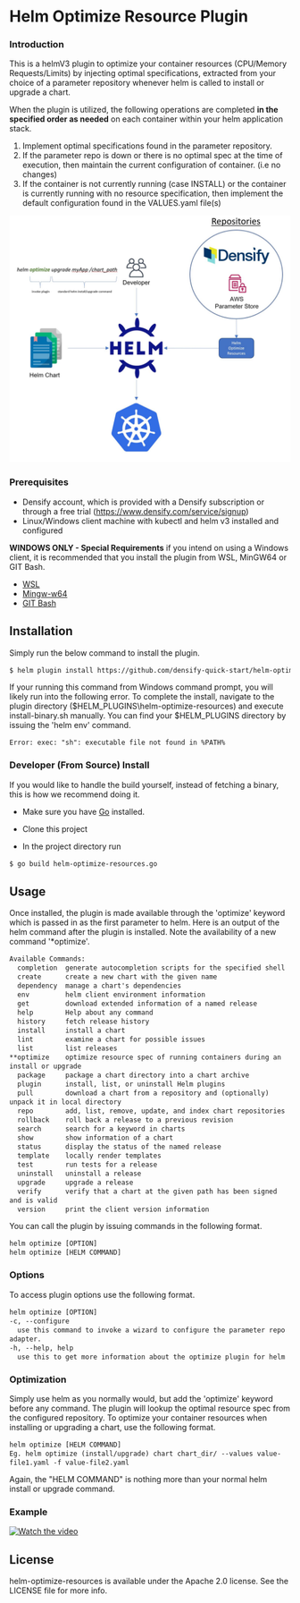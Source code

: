 # Helm Optimize Resource Plugin

### Introduction
This is a helmV3 plugin to optimize your container resources (CPU/Memory Requests/Limits) by injecting optimal specifications, extracted from your choice of a parameter repository whenever helm is called to install or upgrade a chart.

When the plugin is utilized, the following operations are completed **in the specified order as needed** on each container within your helm application stack.  
1) Implement optimal specifications found in the parameter repository.
2) If the parameter repo is down or there is no optimal spec at the time of execution, then maintain the current configuration of container.  (i.e no changes)
3) If the container is not currently running (case INSTALL) or the container is currently running with no resource specification, then implement the default configuration found in the VALUES.yaml file(s)

![Test Image 6](images/HL-helm-architecture.JPG)

### Prerequisites
- Densify account, which is provided with a Densify subscription or through a free trial (https://www.densify.com/service/signup)
- Linux/Windows client machine with kubectl and helm v3 installed and configured

**WINDOWS ONLY - Special Requirements** if you intend on using a Windows client, it is recommended that you install the plugin from WSL, MinGW64 or GIT Bash.
- [WSL](https://docs.microsoft.com/en-us/windows/wsl/install-win10)
- [Mingw-w64](http://mingw-w64.org/doku.php/start)
- [GIT Bash](https://gitforwindows.org/)

## Installation
Simply run the below command to install the plugin.
```sh
$ helm plugin install https://github.com/densify-quick-start/helm-optimize-resources
```
If your running this command from Windows command prompt, you will likely run into the following error.  To complete the install, navigate to the plugin directory ($HELM_PLUGINS\helm-optimize-resources) and execute install-binary.sh manually.  You can find your $HELM_PLUGINS directory by issuing the 'helm env' command.
```
Error: exec: "sh": executable file not found in %PATH%
```

### Developer (From Source) Install

If you would like to handle the build yourself, instead of fetching a binary, this is how we recommend doing it.

- Make sure you have [Go](http://golang.org) installed.

- Clone this project

- In the project directory run
```sh
$ go build helm-optimize-resources.go
```

## Usage
Once installed, the plugin is made available through the 'optimize' keyword which is passed in as the first parameter to helm.  Here is an output of the helm command after the plugin is installed.  Note the availability of a new command '*optimize'.
```
Available Commands:
  completion  generate autocompletion scripts for the specified shell
  create      create a new chart with the given name
  dependency  manage a chart's dependencies
  env         helm client environment information
  get         download extended information of a named release
  help        Help about any command
  history     fetch release history
  install     install a chart
  lint        examine a chart for possible issues
  list        list releases
**optimize    optimize resource spec of running containers during an install or upgrade
  package     package a chart directory into a chart archive
  plugin      install, list, or uninstall Helm plugins
  pull        download a chart from a repository and (optionally) unpack it in local directory
  repo        add, list, remove, update, and index chart repositories
  rollback    roll back a release to a previous revision
  search      search for a keyword in charts
  show        show information of a chart
  status      display the status of the named release
  template    locally render templates
  test        run tests for a release
  uninstall   uninstall a release
  upgrade     upgrade a release
  verify      verify that a chart at the given path has been signed and is valid
  version     print the client version information
```
You can call the plugin by issuing commands in the following format.
```
helm optimize [OPTION]
helm optimize [HELM COMMAND]
```
### Options
To access plugin options use the following format.
```
helm optimize [OPTION]
-c, --configure
  use this command to invoke a wizard to configure the parameter repo adapter.
-h, --help, help
  use this to get more information about the optimize plugin for helm
```
### Optimization
Simply use helm as you normally would, but add the 'optimize' keyword before any command.  The plugin will lookup the optimal resource spec from the configured repository.
To optimize your container resources when installing or upgrading a chart, use the following format.
```
helm optimize [HELM COMMAND]
Eg. helm optimize (install/upgrade) chart chart_dir/ --values value-file1.yaml -f value-file2.yaml
```
Again, the "HELM COMMAND" is nothing more than your normal helm install or upgrade command.

### Example
[![Watch the video](https://image.ibb.co/i4rBSR/1920x1080_125pct_laptop.png)](https://asciinema.org/a/Rxbp7rQpwEhGZ0G9Hx8HrFzNx)

## License
helm-optimize-resources is available under the Apache 2.0 license. See the LICENSE file for more info.

